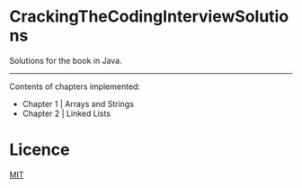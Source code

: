 # CrackingTheCodingInterviewSolutions
Solutions for the book in Java.
- - - -
Contents of chapters implemented:

  * Chapter 1 | Arrays and Strings
  * Chapter 2 | Linked Lists

# Licence
[MIT](https://github.com/papevanthios/CrackingTheCodingInterviewSolutions/blob/main/LICENSE)
